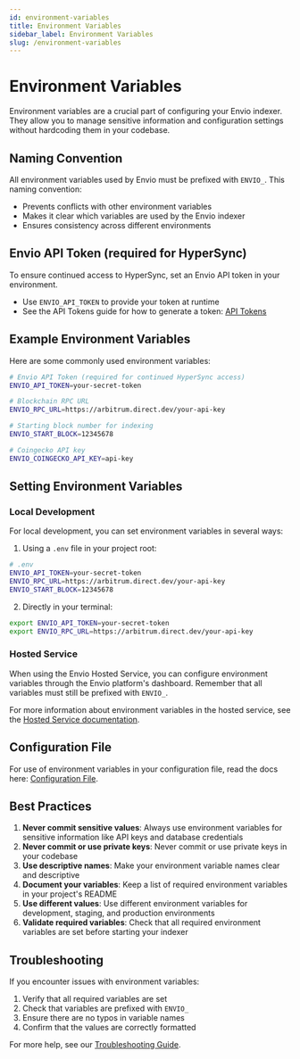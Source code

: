 ```yaml
---
id: environment-variables
title: Environment Variables
sidebar_label: Environment Variables
slug: /environment-variables
---
```


# Environment Variables

Environment variables are a crucial part of configuring your Envio indexer. They allow you to manage sensitive information and configuration settings without hardcoding them in your codebase.

## Naming Convention

All environment variables used by Envio must be prefixed with `ENVIO_`. This naming convention:

- Prevents conflicts with other environment variables
- Makes it clear which variables are used by the Envio indexer
- Ensures consistency across different environments

## Envio API Token (required for HyperSync)

To ensure continued access to HyperSync, set an Envio API token in your environment.

- Use `ENVIO_API_TOKEN` to provide your token at runtime
- See the API Tokens guide for how to generate a token: [API Tokens](/docs/HyperSync/api-tokens)

## Example Environment Variables

Here are some commonly used environment variables:

```bash
# Envio API Token (required for continued HyperSync access)
ENVIO_API_TOKEN=your-secret-token

# Blockchain RPC URL
ENVIO_RPC_URL=https://arbitrum.direct.dev/your-api-key

# Starting block number for indexing
ENVIO_START_BLOCK=12345678

# Coingecko API key
ENVIO_COINGECKO_API_KEY=api-key
```

## Setting Environment Variables

### Local Development

For local development, you can set environment variables in several ways:

1. Using a `.env` file in your project root:

```bash
# .env
ENVIO_API_TOKEN=your-secret-token
ENVIO_RPC_URL=https://arbitrum.direct.dev/your-api-key
ENVIO_START_BLOCK=12345678
```

2. Directly in your terminal:

```bash
export ENVIO_API_TOKEN=your-secret-token
export ENVIO_RPC_URL=https://arbitrum.direct.dev/your-api-key
```

### Hosted Service

When using the Envio Hosted Service, you can configure environment variables through the Envio platform's dashboard. Remember that all variables must still be prefixed with `ENVIO_`.

For more information about environment variables in the hosted service, see the [Hosted Service documentation](../HyperIndex/hosted-service).

## Configuration File

For use of environment variables in your configuration file, read the docs here: [Configuration File](../HyperIndex/configuration-file).

## Best Practices

1. **Never commit sensitive values**: Always use environment variables for sensitive information like API keys and database credentials
1. **Never commit or use private keys**: Never commit or use private keys in your codebase
1. **Use descriptive names**: Make your environment variable names clear and descriptive
1. **Document your variables**: Keep a list of required environment variables in your project's README
1. **Use different values**: Use different environment variables for development, staging, and production environments
1. **Validate required variables**: Check that all required environment variables are set before starting your indexer

## Troubleshooting

If you encounter issues with environment variables:

1. Verify that all required variables are set
2. Check that variables are prefixed with `ENVIO_`
3. Ensure there are no typos in variable names
4. Confirm that the values are correctly formatted

For more help, see our [Troubleshooting Guide](../HyperIndex/logging).
